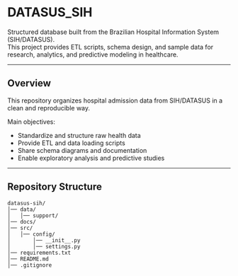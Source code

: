 # DATASUS_SIH

Structured database built from the Brazilian Hospital Information System (SIH/DATASUS).  
This project provides ETL scripts, schema design, and sample data for research, analytics, and predictive modeling in healthcare.

---

## Overview
This repository organizes hospital admission data from SIH/DATASUS in a clean and reproducible way.

Main objectives:
- Standardize and structure raw health data
- Provide ETL and data loading scripts
- Share schema diagrams and documentation
- Enable exploratory analysis and predictive studies

---

## Repository Structure

```
datasus-sih/
│── data/
│   │── support/
│── docs/
│── src/
│   │── config/
│       │── __init__.py
│       │── settings.py
│── requirements.txt
│── README.md
│── .gitignore
```
